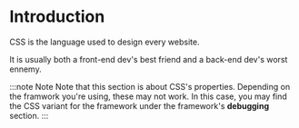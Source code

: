 # Introduction

CSS is the language used to design every website.

It is usually both a front-end dev's best friend and a back-end dev's worst ennemy.

:::note Note 
Note that this section is about CSS's properties.
Depending on the framwork you're using, these may not work.
In this case, you may find the CSS variant for the framework under the framework's **debugging** section.
:::